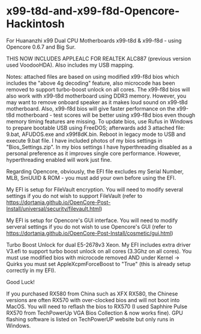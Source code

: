 # x99-t8d-and-x99-f8d-Opencore-Hackintosh
For Huananzhi x99 Dual CPU Motherboards x99-t8d & x99-f8d - using Opencore 0.6.7 and Big Sur.

THIS NOW INCLUDES APPLEALC FOR REALTEK ALC887 (previous version used VoodooHDA).  Also includes my USB mapping.

Notes:  attached files are based on using modified x99-f8d bios which includes the "above 4g decoding" feature, also microcode has been removed to support turbo-boost unlock on all cores.  The x99-f8d bios will also work with x99-t8d motherboard using DDR3 memory.  However, you may want to remove onboard speaker as it makes loud sound on x99-t8d motherboard.  Also, x99-f8d bios will give faster performance on the x99-t8d motherboard - test scores will be better using x99-f8d bios even though memory timing features are missing.  To update bios, use Rufus in Windows to prepare bootable USB using FreeDOS; afterwards add 3 attached file:  9.bat, AFUDOS.exe and x99f8dK.bin.  Reboot in legacy mode to USB and execute 9.bat file.  I have included photos of my bios settings in "Bios_Settings.zip".  In my bios settings I have hyperthreading disabled as a personal preference as it improves single core performance.  However, hyperthreading enabled will work just fine.

Regarding Opencore, obviously, the EFI file excludes my Serial Number, MLB, SmUUID & ROM - you must add your own before using the EFI.

My EFI is setup for FileVault encryption.  You will need to modify several settings if you do not wish to support FileVault (refer to https://dortania.github.io/OpenCore-Post-Install/universal/security/filevault.html)

My EFI is setup for Opencore's GUI interface.  You will need to modify serveral settings if you do not wish to use Opencore's GUI (refer to https://dortania.github.io/OpenCore-Post-Install/cosmetic/gui.html)

Turbo Boost Unlock for dual E5-2678v3 Xeon.  My EFI includes extra driver V3.efi to support turbo boost unlock on all cores (3.3Ghz on all cores).  You must use modified bios with microcode removed AND under Kernel -> Quirks you must set AppleXcpmForceBoost to "True" (this is already setup correctly in my EFI).

Good Luck!

If you purchased RX580 from China such as XFX RX580, the Chinese versions are often RX570 with over-clocked bios and will not boot into MacOS.  You will need to reflash the bios to RX570 (I used Saphhire Pulse RX570 from TechPowerUp VGA Bios Collection & now works fine).  GPU flashing software is listed on TechPowerUP website but only runs in Windows.

